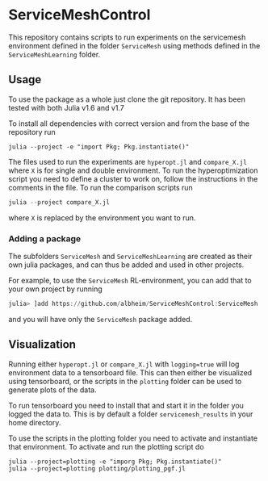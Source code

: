 # ServiceMeshControl

This repository contains scripts to run experiments on the servicemesh environment defined in the folder `ServiceMesh` using methods defined in the `ServiceMeshLearning` folder.

## Usage

To use the package as a whole just clone the git repository. It has been tested with both Julia v1.6 and v1.7

To install all dependencies with correct version and from the base of the repository run
```
julia --project -e "import Pkg; Pkg.instantiate()"
```

The files used to run the experiments are `hyperopt.jl` and `compare_X.jl` where `X` is for single and double environment.
To run the hyperoptimization script you need to define a cluster to work on, follow the instructions in the comments in the file.
To run the comparison scripts run 
```julia
julia --project compare_X.jl
```
where `X` is replaced by the environment you want to run.

### Adding a package
The subfolders `ServiceMesh` and `ServiceMeshLearning` are created as their own julia packages, and can thus be added and used in other projects.

For example, to use the `ServiceMesh` RL-environment, you can add that to your own project by running
```julia
julia> ]add https://github.com/albheim/ServiceMeshControl:ServiceMesh
```
and you will have only the `ServiceMesh` package added.

## Visualization

Running either `hyperopt.jl` or `compare_X.jl` with `logging=true` will log environment data to a tensorboard file. This can then either be visualized using tensorboard, or the scripts in the `plotting` folder can be used to generate plots of the data.

To run tensorboard you need to install that and start it in the folder you logged the data to. This is by default a folder `servicemesh_results` in your home directory.

To use the scripts in the plotting folder you need to activate and instantiate that environment.
To activate and run the plotting script do
```
julia --project=plotting -e "imporg Pkg; Pkg.instantiate()"
julia --project=plotting plotting/plotting_pgf.jl
```